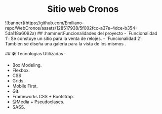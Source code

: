 <h1 align="center"> Sitio web Cronos </h1>
![banner](https://github.com/Emiliano-repo/WebCronos/assets/128517938/5f002fcc-a37e-4dce-b354-5da118a6092a)
## :hammer:Funcionalidades del proyecto
- `Funcionalidad 1`: Se constuye un sitio para la venta de relojes. 
- `Funcionalidad 2`: Tambien se diseña una galeria para la vista de los mismos . 

\## 🛠️ Tecnologías Utilizadas : 
- Box Modeling.
- Flexbox.
- CSS
- Grids.
- Mobile First.
- Git.
- Frameworks CSS + Bootstrap.
- @Media + Pseudoclases.
- SASS. 

